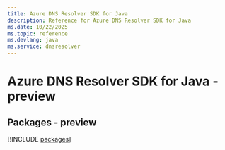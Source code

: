 ```yaml
---
title: Azure DNS Resolver SDK for Java
description: Reference for Azure DNS Resolver SDK for Java
ms.date: 10/22/2025
ms.topic: reference
ms.devlang: java
ms.service: dnsresolver
---
```

# Azure DNS Resolver SDK for Java - preview
## Packages - preview
[!INCLUDE [packages](dns-resolver-index.md)]